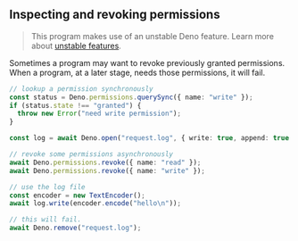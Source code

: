 ## Inspecting and revoking permissions

> This program makes use of an unstable Deno feature. Learn more about
> [unstable features](../runtime/stability.md).

Sometimes a program may want to revoke previously granted permissions. When a
program, at a later stage, needs those permissions, it will fail.

```ts
// lookup a permission synchronously
const status = Deno.permissions.querySync({ name: "write" });
if (status.state !== "granted") {
  throw new Error("need write permission");
}

const log = await Deno.open("request.log", { write: true, append: true });

// revoke some permissions asynchronously
await Deno.permissions.revoke({ name: "read" });
await Deno.permissions.revoke({ name: "write" });

// use the log file
const encoder = new TextEncoder();
await log.write(encoder.encode("hello\n"));

// this will fail.
await Deno.remove("request.log");
```
